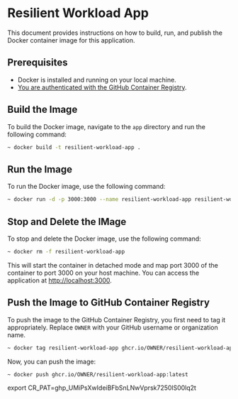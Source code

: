 # Resilient Workload App

This document provides instructions on how to build, run, and publish the Docker container image for this application.

## Prerequisites

*   Docker is installed and running on your local machine.
*   [You are authenticated with the GitHub Container Registry](https://docs.github.com/en/packages/working-with-a-github-packages-registry/working-with-the-container-registry). 

## Build the Image

To build the Docker image, navigate to the `app` directory and run the following command:

```sh
~ docker build -t resilient-workload-app .
```

## Run the Image

To run the Docker image, use the following command:

```sh
~ docker run -d -p 3000:3000 --name resilient-workload-app resilient-workload-app
```

## Stop and Delete the IMage

To stop and delete the Docker image, use the following command:

```sh
~ docker rm -f resilient-workload-app
```

This will start the container in detached mode and map port 3000 of the container to port 3000 on your host machine. You can access the application at [http://localhost:3000](http://localhost:3000).

## Push the Image to GitHub Container Registry

To push the image to the GitHub Container Registry, you first need to tag it appropriately. Replace `OWNER` with your GitHub username or organization name.

```sh
~ docker tag resilient-workload-app ghcr.io/OWNER/resilient-workload-app:latest
```

Now, you can push the image:

```sh
~ docker push ghcr.io/OWNER/resilient-workload-app:latest
```



export CR_PAT=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
